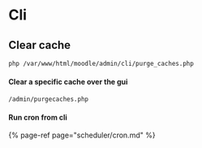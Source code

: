# Cli

## Clear cache

```bash
php /var/www/html/moodle/admin/cli/purge_caches.php
```

#### Clear a specific cache over the gui

```text
/admin/purgecaches.php
```

#### Run cron from cli

{% page-ref page="scheduler/cron.md" %}

